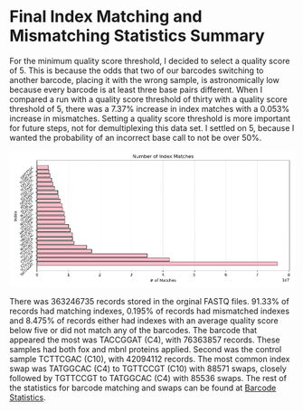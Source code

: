 # Final Index Matching and Mismatching Statistics Summary


For the minimum quality score threshold, I decided to select a quality score of 5. This is because the odds that two of our barcodes switching to another barcode, placing it with the wrong sample, is astronomically low because every barcode is at least three base pairs different. When I compared a run with a quality score threshold of thirty with a quality score threshold of 5, there was a 7.37% increase in index matches with a 0.053% increase in mismatches. Setting a quality score threshold is more important for future steps, not for demultiplexing this data set. I settled on 5, because I wanted the probability of an incorrect base call to not be over 50%.

![IndexMatches](/Results/IndexMatchesGraph.png)

There was 363246735 records stored in the orginal FASTQ files. 91.33% of records had matching indexes, 0.195% of records had mismatched indexes and 8.475% of records either had indexes with an average quality score below five or did not match any of the barcodes. The barcode that appeared the most was TACCGGAT (C4), with 76363857 records. These samples had both fox and mbnl proteins applied. Second was the control  sample TCTTCGAC (C10), with 42094112 records. The most common index swap was TATGGCAC (C4) to TGTTCCGT (C10) with 88571 swaps, closely followed by TGTTCCGT to TATGGCAC (C4) with 85536 swaps. The rest of the statistics for barcode matching and swaps can be found at [Barcode Statistics](/Results/statistics.txt).